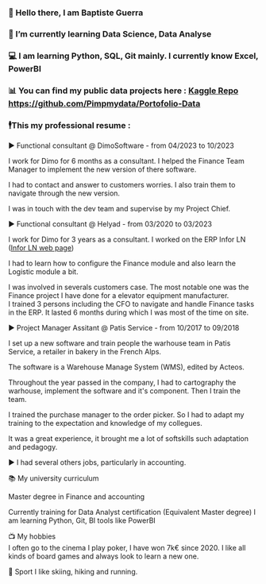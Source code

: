 ### 👋 Hello there, I am Baptiste Guerra
### 🌱 I’m currently learning Data Science, Data Analyse
### 💻 I am learning Python, SQL, Git mainly. I currently know Excel, PowerBI
### 📊 You can find my public data projects here :  [Kaggle Repo](https://github.com/Pimpmydata/Kaggle_Repo) https://github.com/Pimpmydata/Portofolio-Data


### 🕴️This my professional resume :


▶ Functional consultant @ DimoSoftware - from 04/2023 to 10/2023

I work for Dimo for 6 months as a consultant. 
I helped the Finance Team Manager to implement the new version of there software.

I had to contact and answer to customers worries. 
I also train them to navigate through the new version.

I was in touch with the dev team and supervise by my Project Chief.

▶ Functional consultant @ Helyad - from 03/2020 to 03/2023

I work for Dimo for 3 years as a consultant. 
I worked on the ERP Infor LN ([Infor LN web page](https://www.infor.com/fr-fr/solutions/erp/ln))

I had to learn how to configure the Finance module and also learn the Logistic module a bit.

I was involved in severals customers case. 
The most notable one was the Finance project I have done for a elevator equipment manufacturer.  
I trained 3 persons including the CFO to navigate and handle Finance tasks in the ERP. 
It lasted 6 months during which I was most of the time on site.

▶ Project Manager Assitant @ Patis Service - from 10/2017 to 09/2018

I set up a new software and train people the warhouse team in Patis Service, a retailer in bakery in the French Alps.

The software is a Warehouse Manage System (WMS), edited by Acteos. 

Throughout the year passed in the company, I had to cartography the warhouse, implement the software and it's component. Then I train the team. 

I trained the purchase manager to the order picker. So I had to adapt my training to the expectation and knowledge of my collegues. 

It was a great experience, it brought me a lot of softskills such adaptation and pedagogy.

▶ I had several others jobs, particularly in accounting.

📚 My university curriculum

Master degree in Finance and accounting 

Currently training for Data Analyst certification (Equivalent Master degree)
  I am learning Python, Git, BI tools like PowerBI

📺 My hobbies  
  I often go to the cinema 
  I play poker, I have won 7k€ since 2020.
  I like all kinds of board games and always look to learn a new one. 

🏀 Sport 
  I like skiing, hiking and running.
